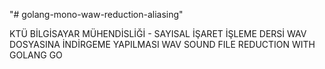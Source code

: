 "# golang-mono-waw-reduction-aliasing" 

KTÜ BİLGİSAYAR MÜHENDİSLİĞİ - SAYISAL İŞARET İŞLEME DERSİ
WAV DOSYASINA İNDİRGEME YAPILMASI
WAV SOUND FILE REDUCTION WITH GOLANG GO
